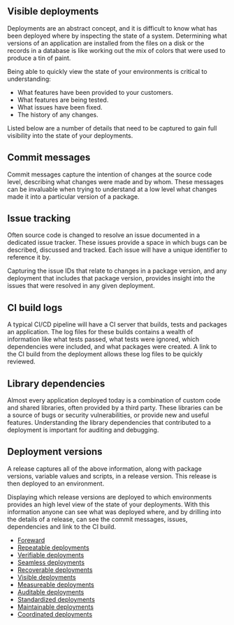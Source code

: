 ## Visible deployments

Deployments are an abstract concept, and it is difficult to know what has been deployed where by inspecting the state of a system. Determining what versions of an application are installed from the files on a disk or the records in a database is like working out the mix of colors that were used to produce a tin of paint.

Being able to quickly view the state of your environments is critical to understanding: 

* What features have been provided to your customers.
* What features are being tested. 
* What issues have been fixed.
* The history of any changes.

Listed below are a number of details that need to be captured to gain full visibility into the state of your deployments.

## Commit messages

Commit messages capture the intention of changes at the source code level, describing what changes were made and by whom. These messages can be invaluable when trying to understand at a low level what changes made it into a particular version of a package.

## Issue tracking

Often source code is changed to resolve an issue documented in a dedicated issue tracker. These issues provide a space in which bugs can be described, discussed and tracked. Each issue will have a unique identifier to reference it by.

Capturing the issue IDs that relate to changes in a package version, and any deployment that includes that package version, provides insight into the issues that were resolved in any given deployment.

## CI build logs

A typical CI/CD pipeline will have a CI server that builds, tests and packages an application. The log files for these builds contains a wealth of information like what tests passed, what tests were ignored, which dependencies were included, and what packages were created. A link to the CI build from the deployment allows these log files to be quickly reviewed.

## Library dependencies

Almost every application deployed today is a combination of custom code and shared libraries, often provided by a third party. These libraries can be a source of bugs or security vulnerabilities, or provide new and useful features. Understanding the library dependencies that contributed to a deployment is important for auditing and debugging.

## Deployment versions

A release captures all of the above information, along with package versions, variable values and scripts, in a release version. This release is then deployed to an environment.

Displaying which release versions are deployed to which environments provides an high level view of the state of your deployments. With this information anyone can see what was deployed where, and by drilling into the details of a release, can see the commit messages, issues, dependencies and link to the CI build.

* [Foreward](chapter0/index.md)
* [Repeatable deployments](chapter1/index.md)
* [Verifiable deployments](chapter2/index.md)
* [Seamless deployments](chapter3/index.md)
* [Recoverable deployments](chapter4/index.md)
* [Visible deployments](chapter5/index.md)
* [Measureable deployments](chapter6/index.md)
* [Auditable deployments](chapter7/index.md)
* [Standardized deployments](chapter8/index.md)
* [Maintainable deployments](chapter9/index.md)
* [Coordinated deployments](chapter10/index.md)